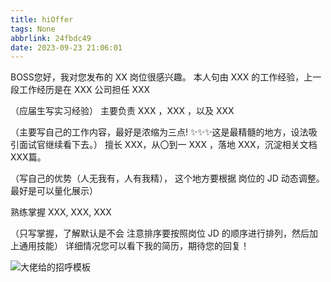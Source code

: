 ```yaml
---
title: hiOffer
tags: None
abbrlink: 24fbdc49
date: 2023-09-23 21:06:01
---
```


BOSS您好，我对您发布的 XX 岗位很感兴趣。
本人句由 XXX 的工作经验，上一段工作经历是在 XXX 公司担任 XXX

（应届生写实习经验）
主要负责 XXX ，XXX ，以及 XXX

（主要写自己的工作内容，最好是浓缩为三点!
  ✨✨✨这是最精髓的地方，设法吸引面试官继续看下去。）
擅长 XXX，从〇到一 XXX ，落地 XXX，沉淀相关文档 XXX篇。

（写自己的优势（人无我有，人有我精），
   这个地方要根据 岗位的 JD 动态调整。最好是可以量化展示）

熟练掌握 XXX, XXX, XXX

（只写掌握，了解默认是不会
   注意排序要按照岗位 JD 的顺序进行排列，然后加上通用技能）
详细情况您可以看下我的简历，期待您的回复！



![大佬给的招呼模板](https://cs-wlei224.obs.cn-south-1.myhuaweicloud.com/blog-imgs/202310081632483.png)

